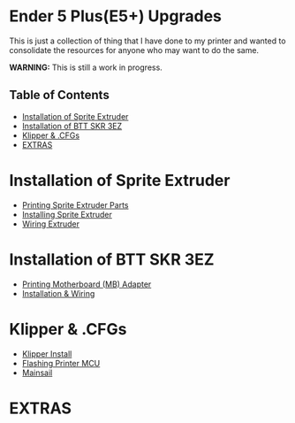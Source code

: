 # Ender 5 Plus(E5+) Upgrades

This is just a collection of thing that I have done to my printer and wanted to consolidate the resources for anyone who may want to do the same. 

**WARNING:** This is still a work in progress.


## Table of Contents
- [Installation of Sprite Extruder](#installation-of-sprite-extruder)
- [Installation of BTT SKR 3EZ](#installation-of-btt-skr-3ez)
- [Klipper \& .CFGs](#klipper--cfgs)
- [EXTRAS](#extras)

# Installation of Sprite Extruder
* [Printing Sprite Extruder Parts](Installing%20Sprite%20Extruder/Printing%20Sprite%20Extruder%20Parts.md)
* [Installing Sprite Extruder](Installing%20Sprite%20Extruder/Installing%20Sprite%20Extruder.md)
* [Wiring Extruder](Installing%20Sprite%20Extruder/Wiring%20Extruder.md)

# Installation of BTT SKR 3EZ
* [Printing Motherboard (MB) Adapter](Installing%20BTT%20SKR%203EZ/Printing%20MB%20Adapter%20Plate.md)
* [Installation & Wiring](Installing%20BTT%20SKR%203EZ/Installing%20BTT%20SKR%203EZ.md)

# Klipper & .CFGs
* [Klipper Install](#klipper-mainsail.md)
* [Flashing Printer MCU](Klipper%20&%20.cfgs/Flashing%20Printer%20MCU.md)
* [Mainsail](Klipper%20&%20.cfgs/Mainsail.md)

# EXTRAS